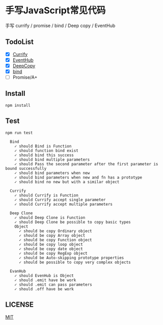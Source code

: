 # 手写JavaScript常见代码
手写 currify / promise / bind / Deep copy / EventHub

## TodoList
* [x] [Currify](https://github.com/ylzon/handwriting-javascript/blob/master/src/currify/index.ts)
* [x] [EventHub](https://github.com/ylzon/handwriting-javascript/blob/master/src/enent-bus/index.ts)
* [x] [DeepCopy](https://github.com/ylzon/handwriting-javascript/blob/master/src/deep-clone/index.ts)
* [x] [bind](https://github.com/ylzon/handwriting-javascript/blob/master/src/bind/index.ts)
* [ ] Promise/A+

## Install

```shell
npm install
```

## Test

```shell
npm run test
```

```shell
  Bind
    ✓ should Bind is Function
    ✓ should function bind exist
    ✓ should bind this success
    ✓ should bind multiple parameters
    ✓ should Pass the second parameter after the first parameter is bound successfully
    ✓ should bind parameters when new
    ✓ should bind parameters when new and fn has a prototype
    ✓ should bind no new but with a similar object

  Currify
    ✓ should Currify is Function
    ✓ should Currify accept single parameter
    ✓ should Currify accept multiple parameters

  Deep Clone
    ✓ should Deep Clone is Function
    ✓ should Deep Clone be possible to copy basic types
    Object
      ✓ should be copy Ordinary object
      ✓ should be copy Array object
      ✓ should be copy Function object
      ✓ should be copy loop object
      ✓ should be copy date object
      ✓ should be copy RegExp object
      ✓ should be Auto-skipping prototype properties
      ✓ should be possible to copy very complex objects

  EvanHub
    ✓ should EvenHub is Object
    ✓ should .emit have be work
    ✓ should .emit can pass parameters
    ✓ should .off have be work
```

## LICENSE
[MIT](LICENSE)


